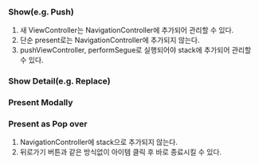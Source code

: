 ### Show(e.g. Push)  
1. 새 ViewController는 NavigationController에 추가되어 관리할 수 있다.  
2. 단순 present로는 NavigationController에 추가되지 않는다.  
3. pushViewController, performSegue로 실행되어야 stack에 추가되어 관리할 수 있다.  
  
### Show Detail(e.g. Replace)  
### Present Modally  

### Present as Pop over  
1. NavigationController에 stack으로 추가되지 않는다.  
2. 뒤로가기 버튼과 같은 방식없이 아이템 클릭 후 바로 종료시킬 수 있다.  